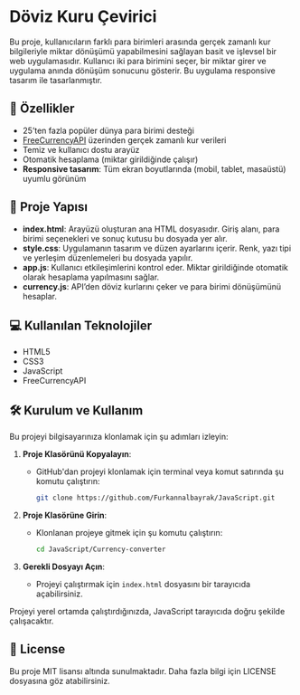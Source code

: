
# Döviz Kuru Çevirici 

Bu proje, kullanıcıların farklı para birimleri arasında gerçek zamanlı kur bilgileriyle miktar dönüşümü yapabilmesini sağlayan basit ve işlevsel bir web uygulamasıdır. Kullanıcı iki para birimini seçer, bir miktar girer ve uygulama anında dönüşüm sonucunu gösterir. Bu uygulama responsive tasarım ile tasarlanmıştır.

## 🚀 Özellikler

- 25’ten fazla popüler dünya para birimi desteği
- [FreeCurrencyAPI](https://freecurrencyapi.com) üzerinden gerçek zamanlı kur verileri
- Temiz ve kullanıcı dostu arayüz
- Otomatik hesaplama (miktar girildiğinde çalışır)
- **Responsive tasarım**: Tüm ekran boyutlarında (mobil, tablet, masaüstü) uyumlu görünüm

## 📂 Proje Yapısı

- **index.html**: Arayüzü oluşturan ana HTML dosyasıdır. Giriş alanı, para birimi seçenekleri ve sonuç kutusu bu dosyada yer alır.
- **style.css**: Uygulamanın tasarım ve düzen ayarlarını içerir. Renk, yazı tipi ve yerleşim düzenlemeleri bu dosyada yapılır.
- **app.js**: Kullanıcı etkileşimlerini kontrol eder. Miktar girildiğinde otomatik olarak hesaplama yapılmasını sağlar.
- **currency.js**: API’den döviz kurlarını çeker ve para birimi dönüşümünü hesaplar.

## 💻 Kullanılan Teknolojiler

- HTML5  
- CSS3  
- JavaScript
- FreeCurrencyAPI  

## 🛠 Kurulum ve Kullanım

Bu projeyi bilgisayarınıza klonlamak için şu adımları izleyin:

1. **Proje Klasörünü Kopyalayın**:
   - GitHub'dan projeyi klonlamak için terminal veya komut satırında şu komutu çalıştırın:
     ```bash
     git clone https://github.com/Furkannalbayrak/JavaScript.git
     ```

2. **Proje Klasörüne Girin**:
   - Klonlanan projeye gitmek için şu komutu çalıştırın:
     ```bash
     cd JavaScript/Currency-converter
     ```

3. **Gerekli Dosyayı Açın**:
   - Projeyi çalıştırmak için `index.html` dosyasını bir tarayıcıda açabilirsiniz.

Projeyi yerel ortamda çalıştırdığınızda, JavaScript tarayıcıda doğru şekilde çalışacaktır.


## 📜 License
Bu proje MIT lisansı altında sunulmaktadır. Daha fazla bilgi için LICENSE dosyasına göz atabilirsiniz.
